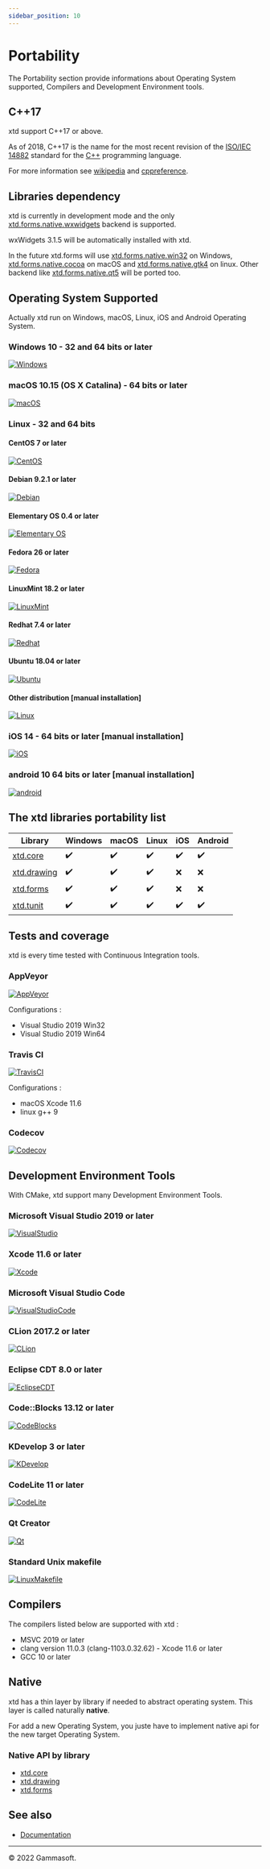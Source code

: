 ```yaml
---
sidebar_position: 10
---
```


# Portability

The Portability section provide informations about Operating System supported, Compilers and Development Environment tools.

## C++17

xtd support C++17 or above.

As of 2018, C++17 is the name for the most recent revision of the [ISO/IEC 14882](https://en.wikipedia.org/wiki/ISO/IEC_14882) standard for the [C++](https://en.wikipedia.org/wiki/C%2B%2B) programming language.

For more information see [wikipedia](https://en.wikipedia.org/wiki/C%2B%2B17) and [cppreference](https://en.cppreference.com/).

## Libraries dependency

xtd is currently in development mode and the only [xtd.forms.native.wxwidgets](https://github.com/gammasoft71/xtd/tree/master/src/xtd.forms.native.wxwidgets/README.md) backend is supported.

wxWidgets 3.1.5 will be automatically installed with xtd.

In the future xtd.forms will use [xtd.forms.native.win32](https://github.com/gammasoft71/xtd/tree/master/src/xtd.forms.native.win32/README.md) on Windows, [xtd.forms.native.cocoa](https://github.com/gammasoft71/xtd/tree/master/src/xtd.forms.native.cocoa/README.md) on macOS and [xtd.forms.native.gtk4](https://github.com/gammasoft71/xtd/tree/master/src/xtd.forms.native.gtk4/README.md) on linux. Other backend like [xtd.forms.native.qt5](https://github.com/gammasoft71/xtd/tree/master/src/xtd.forms.native.qt5/README.md) will be ported too.

## Operating System Supported

Actually xtd run on Windows, macOS, Linux, iOS and Android Operating System.

### Windows 10 - 32 and 64 bits or later

[![Windows](/pictures/os/Windows.png)](https://microsoft.com/windows)

### macOS 10.15 (OS X Catalina) - 64 bits or later

[![macOS](/pictures/os/macOS.png)](https://apple.com/macos/)

### Linux - 32 and 64 bits

#### CentOS 7 or later

[![CentOS](/pictures/os/CentOS.png)](https://centos.org)

#### Debian 9.2.1 or later

[![Debian](/pictures/os/Debian.png)](https://debian.org)

#### Elementary OS 0.4 or later

[![Elementary OS](/pictures/os/ElementaryOS.png)](https://elementary.io)

#### Fedora 26 or later

[![Fedora](/pictures/os/Fedora.png)](https://getfedora.org)

#### LinuxMint 18.2 or later

[![LinuxMint](/pictures/os/LinuxMint.png)](https://linuxmint.com)

#### Redhat 7.4 or later

[![Redhat](/pictures/os/Redhat.png)](https://redhat.com)

#### Ubuntu 18.04 or later

[![Ubuntu](/pictures/os/Ubuntu.png)](https://ubuntu.com)

#### Other distribution [manual installation]

[![Linux](/pictures/os/Linux.png)](https://linux.org)

### iOS 14 - 64 bits or later [manual installation]

[![iOS](/pictures/os/iOS.png)](https://apple.com/ios)

### android 10 64 bits or later [manual installation]

[![android](/pictures/os/Android.png)](https://android.com)

## The xtd libraries portability list

| Library                                                                                           | Windows | macOS | Linux | iOS | Android |
| ------------------------------------------------------------------------------------------------- | ------- | ----- | ----- | --- | ------- |
| [xtd.core](https://gammasoft71.github.io/xtd/reference_guides/latest/group__xtd__core.html)       | ✔️      | ✔️    | ✔️    | ✔️  | ✔️      |
| [xtd.drawing](https://gammasoft71.github.io/xtd/reference_guides/latest/group__xtd__drawing.html) | ✔️      | ✔️    | ✔️    | ❌  | ❌      |
| [xtd.forms](https://gammasoft71.github.io/xtd/reference_guides/latest/group__xtd__forms.html)     | ✔️      | ✔️    | ✔️    | ❌  | ❌      |
| [xtd.tunit](https://gammasoft71.github.io/xtd/reference_guides/latest/group__xtd__tunit.html)     | ✔️      | ✔️    | ✔️    | ✔️  | ✔️      |

## Tests and coverage

xtd is every time tested with Continuous Integration tools.

### AppVeyor

[![AppVeyor](/pictures/ci/AppVeyor.png)](https://ci.appveyor.com)

Configurations :

- Visual Studio 2019 Win32
- Visual Studio 2019 Win64

### Travis CI

[![TravisCI](/pictures/ci/TravisCI.png)](https://travis-ci.com)

Configurations :

- macOS Xcode 11.6
- linux g++ 9

### Codecov

[![Codecov](/pictures/ci/Codecov.png)](https://codecov.io)

## Development Environment Tools

With CMake, xtd support many Development Environment Tools.

### Microsoft Visual Studio 2019 or later

[![VisualStudio](/pictures/dev_tools/VisualStudio.png)](https://visualstudio.com)

### Xcode 11.6 or later

[![Xcode](/pictures/dev_tools/Xcode.png)](https://developer.apple.com/xcode)

### Microsoft Visual Studio Code

[![VisualStudioCode](/pictures/dev_tools/VisualStudioCode.png)](https://visualstudio.com)

### CLion 2017.2 or later

[![CLion](/pictures/dev_tools/CLion.png)](https://jetbrains.com/clion)

### Eclipse CDT 8.0 or later

[![EclipseCDT](/pictures/dev_tools/EclipseCDT.png)](https://eclipse.org/cdt)

### Code::Blocks 13.12 or later

[![CodeBlocks](/pictures/dev_tools/CodeBlocks.png)](http://codeblocks.org)

### KDevelop 3 or later

[![KDevelop](/pictures/dev_tools/KDevelop.png)](https://kdevelop.org)

### CodeLite 11 or later

[![CodeLite](/pictures/dev_tools/CodeLite.png)](https://codelite.org)

### Qt Creator

[![Qt](/pictures/dev_tools/QtCreator.png)](https://qt.io)

### Standard Unix makefile

[![LinuxMakefile](/pictures/dev_tools/LinuxMakefile.png)](https://www.gnu.org/software/make/)

## Compilers

The compilers listed below are supported with xtd :

- MSVC 2019 or later
- clang version 11.0.3 (clang-1103.0.32.62) - Xcode 11.6 or later
- GCC 10 or later

## Native

xtd has a thin layer by library if needed to abstract operating system. This layer is called naturally **native**.

For add a new Operating System, you juste have to implement native api for the new target Operating System.

### Native API by library

- [xtd.core](https://github.com/gammasoft71/xtd/tree/master/src/xtd.core.native)
- [xtd.drawing](https://github.com/gammasoft71/xtd/tree/master/src/xtd.drawing.native)
- [xtd.forms](https://github.com/gammasoft71/xtd/tree/master/src/xtd.forms.native)

## See also

- [Documentation](documentation.md)

---

© 2022 Gammasoft.
